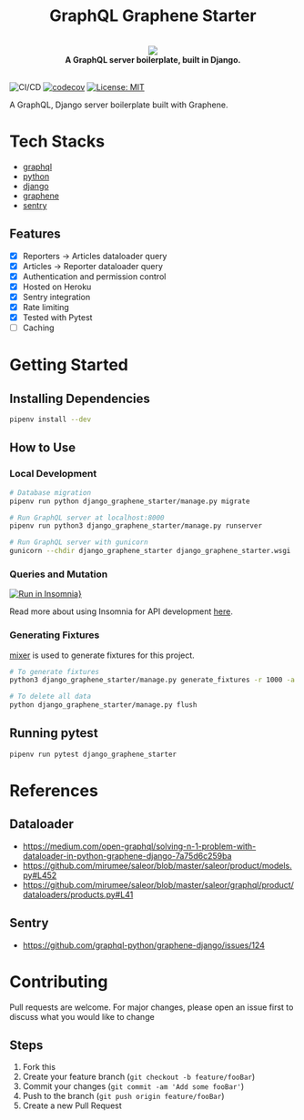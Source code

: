 <h1 align="center"><strong>GraphQL Graphene Starter</strong></h1>

<br />

<div align="center"><img src="https://imgur.com/VsyWctC.png" /></div>

<div align="center"><strong>A GraphQL server boilerplate, built in Django.</strong></div>

<br />

![CI/CD](https://github.com/ngshiheng/django-graphene-starter/workflows/test/badge.svg)
[![codecov](https://codecov.io/gh/ngshiheng/django-graphene-starter/branch/master/graph/badge.svg?token=TSC5ZDZ0ZY)](https://codecov.io/gh/ngshiheng/django-graphene-starter)
[![License: MIT](https://img.shields.io/badge/License-MIT-green.svg)](https://github.com/ngshiheng/django-graphene-starter/blob/master/LICENSE)

A GraphQL, Django server boilerplate built with Graphene.

# Tech Stacks

-   [graphql](https://graphql.org/)
-   [python](https://www.python.org/)
-   [django](https://www.djangoproject.com/)
-   [graphene](https://docs.graphene-python.org/projects/django/en/latest/)
-   [sentry](https://sentry.io/)

## Features

-   [x] Reporters -> Articles dataloader query
-   [x] Articles -> Reporter dataloader query
-   [x] Authentication and permission control
-   [x] Hosted on Heroku
-   [x] Sentry integration
-   [x] Rate limiting
-   [x] Tested with Pytest
-   [ ] Caching

# Getting Started

## Installing Dependencies

```sh
pipenv install --dev
```

## How to Use

### Local Development

```sh
# Database migration
pipenv run python django_graphene_starter/manage.py migrate

# Run GraphQL server at localhost:8000
pipenv run python3 django_graphene_starter/manage.py runserver

# Run GraphQL server with gunicorn
gunicorn --chdir django_graphene_starter django_graphene_starter.wsgi
```

### Queries and Mutation

[![Run in Insomnia}](https://insomnia.rest/images/run.svg)](https://insomnia.rest/run/?label=Django%20Graphene%20Starter&uri=https%3A%2F%2Fgist.githubusercontent.com%2Fngshiheng%2Fad28bbf3147427111fe28d69e3e62fef%2Fraw%2F73d17639922902f5107b65df8438a448b269fc69%2Finsomnia_data.json)

Read more about using Insomnia for API development [here](https://medium.com/swlh/fast-track-your-api-development-with-insomnia-rest-client-d02521c31b9d).

### Generating Fixtures

[mixer](https://github.com/klen/mixer) is used to generate fixtures for this project.

```sh
# To generate fixtures
python3 django_graphene_starter/manage.py generate_fixtures -r 1000 -a 10 -p 10

# To delete all data
python django_graphene_starter/manage.py flush
```

## Running pytest

```sh
pipenv run pytest django_graphene_starter
```

# References

## Dataloader

-   https://medium.com/open-graphql/solving-n-1-problem-with-dataloader-in-python-graphene-django-7a75d6c259ba
-   https://github.com/mirumee/saleor/blob/master/saleor/product/models.py#L452
-   https://github.com/mirumee/saleor/blob/master/saleor/graphql/product/dataloaders/products.py#L41

## Sentry

-   https://github.com/graphql-python/graphene-django/issues/124

# Contributing

Pull requests are welcome. For major changes, please open an issue first to discuss what you would like to change

## Steps

1. Fork this
2. Create your feature branch (`git checkout -b feature/fooBar`)
3. Commit your changes (`git commit -am 'Add some fooBar'`)
4. Push to the branch (`git push origin feature/fooBar`)
5. Create a new Pull Request
